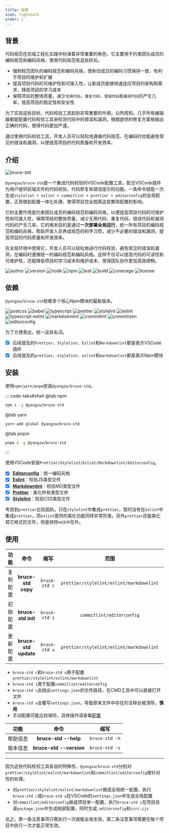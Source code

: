 ```yaml
---
title: 指南
icon: lightbulb
order: 1
---
```


## 背景

代码规范在前端工程化实践中扮演着非常重要的角色，它主要用于约束团队成员的编码规范和编码风格，使用代码规范有这些好处。

- 强制规范团队的编码规范和编码风格，使新旧成员的编码习惯保持一致，有利于项目的维护和扩展
- 提高项目代码的可维护性和可接入性，让新成员能够快速适应项目的架构和需求，降低项目的学习成本
- 保障项目的整体质量，减少`无用代码`、`重复代码`、`错误代码`和`漏洞代码`的产生几率，提高项目的稳定性和安全性

为了实现这些目标，代码校验工具起到非常重要的作用。众所周知，几乎所有编辑器都能配置代码校验工具来检测代码中的错误和漏洞，根据提供的修复方案格输出正确的代码，使得代码更加严谨。

通过使用代码校验工具，开发人员可以轻松地遵循代码规范，在编码时也能避免常见的错误和漏洞，以便提高项目的代码质量和开发效率。

## 介绍

![bruce-std](https://img.shields.io/badge/@yangzw/bruce--std-集成代码校验的VSCode配置工具-66f.svg)

`@yangzw/bruce-std`是一个集成代码校验的VSCode配置工具，配合VSCode插件为用户提供前端文件的代码校验、代码修复和错误提示的功能。一条命令就能一次生成`stylelint + eslint + commitlint + prettier + editorconfig`的全局配置，正真做到配置一体化处理，使得项目完全脱离这些繁琐配置的影响。

它的主要作用是约束团队成员的编码规范和编码风格，以便提高项目代码的可维护性和可接入性，保障项目的整体质量，减少无用代码、重复代码、错误代码和漏洞代码的产生几率。它的根本目的是通过**一次部署全局运行**，统一所有项目的编码规范和编码风格，帮助开发人员养成规范的码字习惯，减少不必要的错误和漏洞，提高项目的代码质量和开发效率。

在全局环境中使用它，开发人员可以轻松地进行代码校验，避免常见的错误和漏洞，在编码时遵循统一的编码规范和编码风格。这样不仅可以提高代码的可读性和可维护性，还能降低项目的学习成本和维护成本，使得团队协作更加高效顺畅。

![author](https://img.shields.io/badge/author-JowayYoung-f66.svg)
![version](https://img.shields.io/badge/version-1.1.8-f66.svg)
![node](https://img.shields.io/badge/node-%3E%3D16.0.0-3c9.svg)
![npm](https://img.shields.io/badge/npm-%3E%3D7.10.0-3c9.svg)
![test](https://img.shields.io/badge/test-passing-f90.svg)
![build](https://img.shields.io/badge/build-passing-f90.svg)
![coverage](https://img.shields.io/badge/coverage-mostly-09f.svg)
![license](https://img.shields.io/badge/license-MIT-09f.svg)

## 依赖

`@yangzw/bruce-std`依赖多个核心Npm模块的最新版本。

![postcss](https://img.shields.io/npm/v/postcss?label=postcss&color=3c9)
![babel](https://img.shields.io/npm/v/%40babel%2Fcore?label=babel&color=3c9)
![typescript](https://img.shields.io/npm/v/typescript?label=typescript&color=3c9)
![prettier](https://img.shields.io/npm/v/prettier?label=prettier&color=3c9)
![stylelint](https://img.shields.io/npm/v/stylelint?label=stylelint&color=3c9)
![eslint](https://img.shields.io/npm/v/eslint?label=eslint&color=3c9)
![typescript-eslint](https://img.shields.io/npm/v/%40typescript-eslint%2Fparser?label=typescript-eslint&color=3c9)
![markdownlint](https://img.shields.io/npm/v/markdownlint?label=markdownlint&color=3c9)
![commitlint](https://img.shields.io/npm/v/commitlint?label=commitlint&color=3c9)
![commitizen](https://img.shields.io/npm/v/commitizen?label=commitizen&color=3c9)
![editorconfig](https://img.shields.io/npm/v/editorconfig?label=editorconfig&color=3c9)

为了方便表达，统一这些名词。

- [x] 后续提及的`Prettier`、`Stylelint`、`Eslint`和`Markdownlint`都是表示VSCode插件
- [x] 后续提及的`prettier`、`stylelint`、`eslint`和`markdownlint`都是表示Npm模块

## 安装

使用`npm/yarn/pnpm`安装`@yangzw/bruce-std`。

::: code-tabs#shell
@tab npm

```sh
npm i -g @yangzw/bruce-std
```

@tab yarn

```sh
yarn add global @yangzw/bruce-std
```

@tab pnpm

```sh
pnpm i -g @yangzw/bruce-std
```

:::

使用VSCode安装`Prettier/Stylelint/Eslint/Markdownlint/Editorconfig`。

- [x] **[Editorconfig](https://marketplace.visualstudio.com/items?itemName=EditorConfig.EditorConfig)**：统一编码风格
- [x] **[Eslint](https://marketplace.visualstudio.com/items?itemName=dbaeumer.vscode-eslint)**：校验JS类型文件
- [x] **[Markdownlint](https://marketplace.visualstudio.com/items?itemName=DavidAnson.vscode-markdownlint)**：校验MD类型文件
- [x] **[Prettier](https://marketplace.visualstudio.com/items?itemName=esbenp.prettier-vscode)**：美化所有类型文件
- [x] **[Stylelint](https://marketplace.visualstudio.com/items?itemName=stylelint.vscode-stylelint)**：校验CSS类型文件

考虑到`prettier`比较固执，只在`stylelint`中集成`prettier`，暂时没有在`eslint`中集成`prettier`，而`eslint`提供的美化功能同样非常厉害。另外`prettier`还能美化其它格式的文件，但是排除`md文件`在外。

## 使用

功能|命令|缩写|范围|使用|描述
:-:|:-:|:-:|:-:|:-:|-
复制配置|**bruce-std copy**|`bruce-std c`|`prettier/stylelint/eslint/markdownlint`|全局|打开`settings.json`粘贴配置
初始配置|**bruce-std init**|`bruce-std i`|`commitlint/editorconfig`|局部|自动将配置写入`package.json`
更新配置|**bruce-std update**|`bruce-std u`|`prettier/stylelint/eslint/markdownlint`|全局|自动将配置写入`settings.json`

- `bruce-std c`和`bruce-std u`用于配置`prettier/stylelint/eslint/markdownlint`
- `bruce-std i`用于配置`commitlint/editorconfig`
- `bruce-std c`会抛出`settings.json`的文件路径，在CMD工具中可以直接打开文件
- `bruce-std u`会覆写`settings.json`，导致原来文件中存在的注释会被清除，**慎用**
- 手动配置可能比较保险，具体操作请查看[配置](/std/config.md)

功能|命令|缩写
:-:|:-:|:-:
帮助信息|**bruce-std --help**|`bruce-std -h`
版本信息|**bruce-std --version**|`bruce-std -v`

---

因为这些代码校验工具各自的特殊性，`@yangzw/bruce-std`分别对`prettier/stylelint/eslint/markdownlint`和`commitlint/editorconfig`做针对性的处理。

- 对`prettier/stylelint/eslint/markdownlint`做成全局统一配置，执行`bruce-std c`或`bruce-std u`在VSCode的`settings.json`中生成全局配置
- 对`commitlint/editorconfig`做成项目单一配置，执行`bruce-std i`在项目目录`package.json`中生成局部配置，同时生成`.editorconfig`和`czrc.cjs`

总之，第一条注意事项只需执行一次就能全局生效，第二条注意事项需要在每个项目中执行一次才能正常生效。